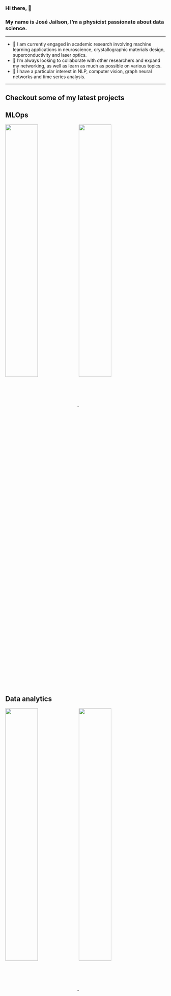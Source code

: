 ### Hi there, 👋

### My name is José Jailson, I’m a physicist passionate about data science. 

---

 - 🔭 I am currently engaged in academic research involving machine learning applications in neuroscience, crystallographic materials design, superconductivity and laser optics.
 - 🔎 I’m always looking to collaborate with other researchers and expand my networking, as well as learn as much as possible on various topics.
 - 📖 I have a particular interest in NLP, computer vision, graph neural networks and time series analysis.
 

---

<div>
  
## Checkout some of my latest projects

  
## MLOps
  
<a href="https://github.com/josejailson/distilBERT">
  <img align="center" height="45%" width="45%" src="https://github-readme-stats.vercel.app/api/pin/?username=josejailson&repo=distilBERT&theme=dracula" />
</a>

<a href="https://github.com/josejailson/fastapi">
  <img align="center" height="45%" width="45%" src="https://github-readme-stats.vercel.app/api/pin/?username=josejailson&repo=fastapi&theme=dracula" />
</a>

  
## Data analytics

<a href="https://github.com/josejailson/HumanResource">
  <img align="center"  height="45%" width="45%" src="https://github-readme-stats.vercel.app/api/pin/?username=josejailson&repo=HumanResource&theme=dracula" />
</a>  

<a href="https://github.com/josejailson/customer-churn">
  <img align="center"  height="45%" width="45%" src="https://github-readme-stats.vercel.app/api/pin/?username=josejailson&repo=customer-churn&theme=dracula" />
</a>

<a href="https://github.com/josejailson/credit_risk">
  <img align="center"  height="45%" width="45%" src="https://github-readme-stats.vercel.app/api/pin/?username=josejailson&repo=credit_risk&theme=dracula" />
</a>

<a href="https://github.com/josejailson/PowerBI">
  <img align="center" height="45%" width="45%" src="https://github-readme-stats.vercel.app/api/pin/?username=josejailson&repo=PowerBI&theme=dracula" />
</a>


## Deep learning

<a href="https://github.com/josejailson/timeseries">
  <img align="center"  height="45%" width="45%" src="https://github-readme-stats.vercel.app/api/pin/?username=josejailson&repo=timeseries&theme=dracula" />
</a>

<a href="https://github.com/josejailson/charRNN">
  <img align="center"  height="45%" width="45%" src="https://github-readme-stats.vercel.app/api/pin/?username=josejailson&repo=charRNN&theme=dracula" />
</a>

<a href="https://github.com/josejailson/cartpole">
  <img align="center"  height="45%" width="45%" src="https://github-readme-stats.vercel.app/api/pin/?username=josejailson&repo=cartpole&theme=dracula" />
</a>


## Academic projects

<a href="https://github.com/josejailson/opticsCNN">
  <img align="center"  height="45%" width="45%" src="https://github-readme-stats.vercel.app/api/pin/?username=josejailson&repo=opticsCNN&theme=dracula" />
</a>

 
</div>

---
### Languages

![Python](https://img.shields.io/badge/-Python-4B8BBE?&logo=Python&logoColor=fff) 
![SQL](https://img.shields.io/badge/-SQL-5586A4?&logo=databricks&logoColor=white)
![JavaScript](https://img.shields.io/badge/-JavaScript-f0db4f?&logo=JavaScript&logoColor=fff)  


### Libraries

![Pandas](https://img.shields.io/badge/-pandas-150458?&logo=pandas&logoColor=white)
![Scikit-learn](https://img.shields.io/badge/-Scikit_Learn-F7931E?&logo=scikit-learn&logoColor=white)
![Pytorch](https://img.shields.io/badge/-Pytorch-EE4C2C?&logo=Pytorch&logoColor=white)
![TensorFlow](https://img.shields.io/badge/-TensorFlow-FF6F00?&logo=TensorFlow&logoColor=white)



### Toolboxes

![Docker](https://img.shields.io/badge/-Docker-2496ED?&logo=Docker&logoColor=fff) 
![FastAPI](https://img.shields.io/badge/-FastAPI-009688?&logo=FastAPI&logoColor=white)
![MySQL](https://img.shields.io/badge/-MySQL-4479A1?&logo=MySQL&logoColor=fff)
![mongoDB](https://img.shields.io/badge/-MongoDB-47A248?&logo=MongoDB&logoColor=white)



## Find me
<p>
  <a href="mailto:josejailson.silvajunior@ufpe.br">
    <img alt="Gmail" src="https://img.shields.io/badge/Gmail-%23BB001B.svg?&style=for-the-badge&logo=Gmail&logoColor=white" />
  </a>
  <a href="https://josejailson.github.io/">
    <img alt="Git Pages" src="https://img.shields.io/badge/Git WebPage-%2312100E.svg?&style=for-the-badge&logo=Github&logoColor=white" />
  </a>
  <a href="https://www.linkedin.com/in/jos%C3%A9-jailson-da-silva-j%C3%BAnior-70279b233/">
    <img alt="Linkedin" src="https://img.shields.io/badge/-LinkedIn-0A66C2?&style=for-the-badge&logo=LinkedIn&logoColor=white" />
  </a>
</p>

